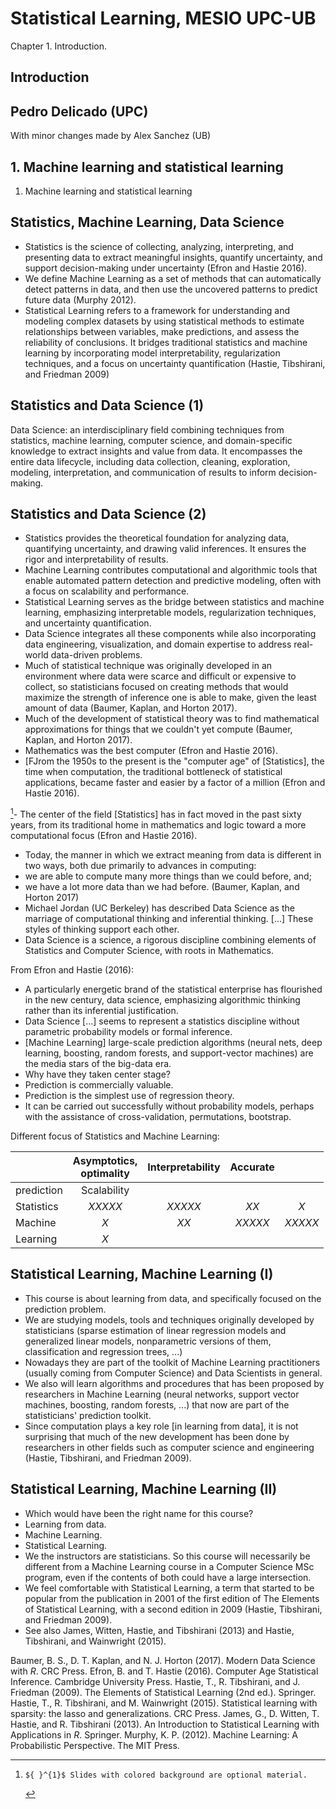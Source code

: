 # Statistical Learning, MESIO UPC-UB 

Chapter 1. Introduction.

## Introduction

## Pedro Delicado (UPC)

With minor changes made by Alex Sanchez (UB)

## 1. Machine learning and statistical learning

1. Machine learning and statistical learning

## Statistics, Machine Learning, Data Science

- Statistics is the science of collecting, analyzing, interpreting, and presenting data to extract meaningful insights, quantify uncertainty, and support decision-making under uncertainty (Efron and Hastie 2016).
- We define Machine Learning as a set of methods that can automatically detect patterns in data, and then use the uncovered patterns to predict future data (Murphy 2012).
- Statistical Learning refers to a framework for understanding and modeling complex datasets by using statistical methods to estimate relationships between variables, make predictions, and assess the reliability of conclusions. It bridges traditional statistics and machine learning by incorporating model interpretability, regularization techniques, and a focus on uncertainty quantification (Hastie, Tibshirani, and Friedman 2009)


## Statistics and Data Science (1)

Data Science: an interdisciplinary field combining techniques from statistics, machine learning, computer science, and domain-specific knowledge to extract insights and value from data. It encompasses the entire data lifecycle, including data collection, cleaning, exploration, modeling, interpretation, and communication of results to inform decision-making.

## Statistics and Data Science (2)

- Statistics provides the theoretical foundation for analyzing data, quantifying uncertainty, and drawing valid inferences. It ensures the rigor and interpretability of results.
- Machine Learning contributes computational and algorithmic tools that enable automated pattern detection and predictive modeling, often with a focus on scalability and performance.
- Statistical Learning serves as the bridge between statistics and machine learning, emphasizing interpretable models, regularization techniques, and uncertainty quantification.
- Data Science integrates all these components while also incorporating data engineering, visualization, and domain expertise to address real-world data-driven problems.
- Much of statistical technique was originally developed in an environment where data were scarce and difficult or expensive to collect, so statisticians focused on creating methods that would maximize the strength of inference one is able to make, given the least amount of data (Baumer, Kaplan, and Horton 2017).
- Much of the development of statistical theory was to find mathematical approximations for things that we couldn't yet compute (Baumer, Kaplan, and Horton 2017).
- Mathematics was the best computer (Efron and Hastie 2016).
- [FJrom the 1950s to the present is the "computer age" of [Statistics], the time when computation, the traditional bottleneck of statistical applications, became faster and easier by a factor of a million (Efron and Hastie 2016).

[^0]- The center of the field [Statistics] has in fact moved in the past sixty years, from its traditional home in mathematics and logic toward a more computational focus (Efron and Hastie 2016).
- Today, the manner in which we extract meaning from data is different in two ways, both due primarily to advances in computing:
- we are able to compute many more things than we could before, and;
- we have a lot more data than we had before.
(Baumer, Kaplan, and Horton 2017)
- Michael Jordan (UC Berkeley) has described Data Science as the marriage of computational thinking and inferential thinking. [...] These styles of thinking support each other.
- Data Science is a science, a rigorous discipline combining elements of Statistics and Computer Science, with roots in Mathematics.

From Efron and Hastie (2016):

- A particularly energetic brand of the statistical enterprise has flourished in the new century, data science, emphasizing algorithmic thinking rather than its inferential justification.
- Data Science [...] seems to represent a statistics discipline without parametric probability models or formal inference.
- [Machine Learning] large-scale prediction algorithms (neural nets, deep learning, boosting, random forests, and support-vector machines) are the media stars of the big-data era.
- Why have they taken center stage?
- Prediction is commercially valuable.
- Prediction is the simplest use of regression theory.
- It can be carried out successfully without probability models, perhaps with the assistance of cross-validation, permutations, bootstrap.

Different focus of Statistics and Machine Learning:

|  | Asymptotics, <br> optimality | Interpretability | Accurate |  |
| :--- | :---: | :---: | :---: | :---: |
| prediction | Scalability |  |  |  |
| Statistics | $X X X X X$ | $X X X X X$ | $X X$ | $X$ |
| Machine | $X$ | $X X$ | $X X X X X$ | $X X X X X$ |
| Learning | $X$ |  |  |  |

## Statistical Learning, Machine Learning (I)

- This course is about learning from data, and specifically focused on the prediction problem.
- We are studying models, tools and techniques originally developed by statisticians (sparse estimation of linear regression models and generalized linear models, nonparametric versions of them, classification and regression trees, ...)
- Nowadays they are part of the toolkit of Machine Learning practitioners (usually coming from Computer Science) and Data Scientists in general.
- We also will learn algorithms and procedures that has been proposed by researchers in Machine Learning (neural networks, support vector machines, boosting, random forests, ...) that now are part of the statisticians' prediction toolkit.
- Since computation plays a key role [in learning from data], it is not surprising that much of the new development has been done by researchers in other fields such as computer science and engineering (Hastie, Tibshirani, and Friedman 2009).


## Statistical Learning, Machine Learning (II)

- Which would have been the right name for this course?
- Learning from data.
- Machine Learning.
- Statistical Learning.
- We the instructors are statisticians. So this course will necessarily be different from a Machine Learning course in a Computer Science MSc program, even if the contents of both could have a large intersection.
- We feel comfortable with Statistical Learning, a term that started to be popular from the publication in 2001 of the first edition of The Elements of Statistical Learning, with a second edition in 2009 (Hastie, Tibshirani, and Friedman 2009).
- See also James, Witten, Hastie, and Tibshirani (2013) and Hastie, Tibshirani, and Wainwright (2015).

Baumer, B. S., D. T. Kaplan, and N. J. Horton (2017).
Modern Data Science with $R$.
CRC Press.
Efron, B. and T. Hastie (2016).
Computer Age Statistical Inference.
Cambridge University Press.
Hastie, T., R. Tibshirani, and J. Friedman (2009).
The Elements of Statistical Learning (2nd ed.).
Springer.
Hastie, T., R. Tibshirani, and M. Wainwright (2015).
Statistical learning with sparsity: the lasso and generalizations.
CRC Press.
James, G., D. Witten, T. Hastie, and R. Tibshirani (2013).
An Introduction to Statistical Learning with Applications in $R$.
Springer.
Murphy, K. P. (2012).
Machine Learning: A Probabilistic Perspective.
The MIT Press.


[^0]:    ${ }^{1}$ Slides with colored background are optional material.

